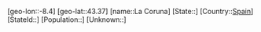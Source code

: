 ﻿---
location: [43.37,-8.4]
type: City
tags:
- geo/City


SpocWebEntityId: 31764
isDeleted: false
confidential: public

---
[geo-lon::-8.4]
[geo-lat::43.37]
[name::La Coruna]
[State::]
[Country::[Spain](geo/Continent/Europe/Spain.md)]
[StateId::]
[Population::]
[Unknown::]

